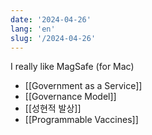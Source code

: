 ```yaml
---
date: '2024-04-26'
lang: 'en'
slug: '/2024-04-26'
---
```


I really like MagSafe (for Mac)

- [[Government as a Service]]
- [[Governance Model]]
- [[성현적 발상]]
- [[Programmable Vaccines]]
